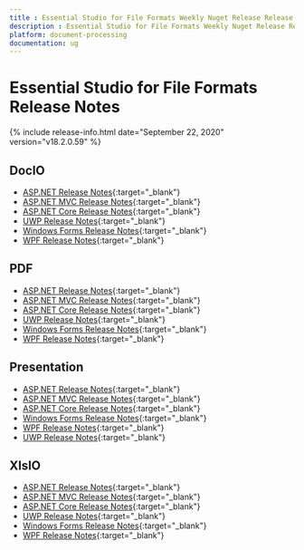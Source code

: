 ```yaml
---
title : Essential Studio for File Formats Weekly Nuget Release Release Notes  
description : Essential Studio for File Formats Weekly Nuget Release Release Notes  
platform: document-processing
documentation: ug
---
```


# Essential Studio for File Formats  Release Notes  

{% include release-info.html date="September 22, 2020" version="v18.2.0.59" %} 

## DocIO

* [ASP.NET Release Notes](/aspnet/release-notes/v18.2.0.59#docio){:target="_blank"}
* [ASP.NET MVC Release Notes](/aspnetmvc/release-notes/v18.2.0.59#docio){:target="_blank"}
* [ASP.NET Core Release Notes](/aspnet-core/release-notes/v18.2.0.59#docio){:target="_blank"}
* [UWP Release Notes](/uwp/release-notes/v18.2.0.59#docio){:target="_blank"}
* [Windows Forms Release Notes](/windowsforms/release-notes/v18.2.0.59#docio){:target="_blank"}
* [WPF Release Notes](/wpf/release-notes/v18.2.0.59#docio){:target="_blank"}


## PDF

* [ASP.NET Release Notes](/aspnet/release-notes/v18.2.0.59#pdf){:target="_blank"}
* [ASP.NET MVC Release Notes](/aspnetmvc/release-notes/v18.2.0.59#pdf){:target="_blank"}
* [ASP.NET Core Release Notes](/aspnet-core/release-notes/v18.2.0.59#pdf){:target="_blank"}
* [UWP Release Notes](/uwp/release-notes/v18.2.0.59#pdf){:target="_blank"}
* [Windows Forms Release Notes](/windowsforms/release-notes/v18.2.0.59#pdf){:target="_blank"}
* [WPF Release Notes](/wpf/release-notes/v18.2.0.59#pdf){:target="_blank"}


## Presentation

* [ASP.NET Release Notes](/aspnet/release-notes/v18.2.0.59#presentation){:target="_blank"}
* [ASP.NET MVC Release Notes](/aspnetmvc/release-notes/v18.2.0.59#presentation){:target="_blank"}
* [ASP.NET Core Release Notes](/aspnet-core/release-notes/v18.2.0.59#presentation){:target="_blank"}
* [Windows Forms Release Notes](/windowsforms/release-notes/v18.2.0.59#presentation){:target="_blank"}
* [WPF Release Notes](/wpf/release-notes/v18.2.0.59#presentation){:target="_blank"}
* [UWP Release Notes](/uwp/release-notes/v18.2.0.59#presentation){:target="_blank"}


## XlsIO

* [ASP.NET Release Notes](/aspnet/release-notes/v18.2.0.59#xlsio){:target="_blank"}
* [ASP.NET MVC Release Notes](/aspnetmvc/release-notes/v18.2.0.59#xlsio){:target="_blank"}
* [ASP.NET Core Release Notes](/aspnet-core/release-notes/v18.2.0.59#xlsio){:target="_blank"}
* [UWP Release Notes](/uwp/release-notes/v18.2.0.59#xlsio){:target="_blank"}
* [Windows Forms Release Notes](/windowsforms/release-notes/v18.2.0.59#xlsio){:target="_blank"}
* [WPF Release Notes](/wpf/release-notes/v18.2.0.59#xlsio){:target="_blank"}